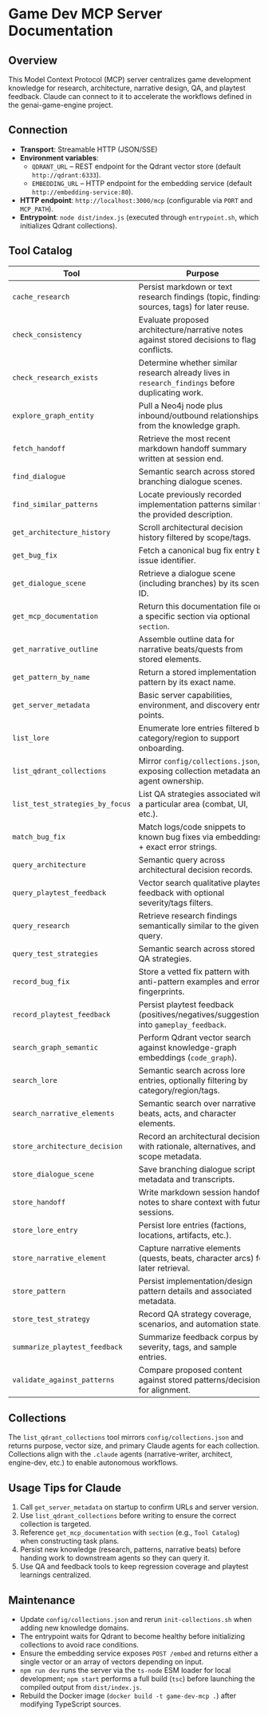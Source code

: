 # Game Dev MCP Server Documentation

## Overview
This Model Context Protocol (MCP) server centralizes game development knowledge for research, architecture, narrative design, QA, and playtest feedback. Claude can connect to it to accelerate the workflows defined in the genai-game-engine project.

## Connection
- **Transport**: Streamable HTTP (JSON/SSE)
- **Environment variables**:
  - `QDRANT_URL` – REST endpoint for the Qdrant vector store (default `http://qdrant:6333`).
  - `EMBEDDING_URL` – HTTP endpoint for the embedding service (default `http://embedding-service:80`).
- **HTTP endpoint**: `http://localhost:3000/mcp` (configurable via `PORT` and `MCP_PATH`).
- **Entrypoint**: `node dist/index.js` (executed through `entrypoint.sh`, which initializes Qdrant collections).

## Tool Catalog
| Tool | Purpose |
| --- | --- |
| `cache_research` | Persist markdown or text research findings (topic, findings, sources, tags) for later reuse. |
| `check_consistency` | Evaluate proposed architecture/narrative notes against stored decisions to flag conflicts. |
| `check_research_exists` | Determine whether similar research already lives in `research_findings` before duplicating work. |
| `explore_graph_entity` | Pull a Neo4j node plus inbound/outbound relationships from the knowledge graph. |
| `fetch_handoff` | Retrieve the most recent markdown handoff summary written at session end. |
| `find_dialogue` | Semantic search across stored branching dialogue scenes. |
| `find_similar_patterns` | Locate previously recorded implementation patterns similar to the provided description. |
| `get_architecture_history` | Scroll architectural decision history filtered by scope/tags. |
| `get_bug_fix` | Fetch a canonical bug fix entry by issue identifier. |
| `get_dialogue_scene` | Retrieve a dialogue scene (including branches) by its scene ID. |
| `get_mcp_documentation` | Return this documentation file or a specific section via optional `section`. |
| `get_narrative_outline` | Assemble outline data for narrative beats/quests from stored elements. |
| `get_pattern_by_name` | Return a stored implementation pattern by its exact name. |
| `get_server_metadata` | Basic server capabilities, environment, and discovery entry points. |
| `list_lore` | Enumerate lore entries filtered by category/region to support onboarding. |
| `list_qdrant_collections` | Mirror `config/collections.json`, exposing collection metadata and agent ownership. |
| `list_test_strategies_by_focus` | List QA strategies associated with a particular area (combat, UI, etc.). |
| `match_bug_fix` | Match logs/code snippets to known bug fixes via embeddings + exact error strings. |
| `query_architecture` | Semantic query across architectural decision records. |
| `query_playtest_feedback` | Vector search qualitative playtest feedback with optional severity/tags filters. |
| `query_research` | Retrieve research findings semantically similar to the given query. |
| `query_test_strategies` | Semantic search across stored QA strategies. |
| `record_bug_fix` | Store a vetted fix pattern with anti-pattern examples and error fingerprints. |
| `record_playtest_feedback` | Persist playtest feedback (positives/negatives/suggestions) into `gameplay_feedback`. |
| `search_graph_semantic` | Perform Qdrant vector search against knowledge-graph embeddings (`code_graph`). |
| `search_lore` | Semantic search across lore entries, optionally filtering by category/region/tags. |
| `search_narrative_elements` | Semantic search over narrative beats, acts, and character elements. |
| `store_architecture_decision` | Record an architectural decision with rationale, alternatives, and scope metadata. |
| `store_dialogue_scene` | Save branching dialogue script metadata and transcripts. |
| `store_handoff` | Write markdown session handoff notes to share context with future sessions. |
| `store_lore_entry` | Persist lore entries (factions, locations, artifacts, etc.). |
| `store_narrative_element` | Capture narrative elements (quests, beats, character arcs) for later retrieval. |
| `store_pattern` | Persist implementation/design pattern details and associated metadata. |
| `store_test_strategy` | Record QA strategy coverage, scenarios, and automation state. |
| `summarize_playtest_feedback` | Summarize feedback corpus by severity, tags, and sample entries. |
| `validate_against_patterns` | Compare proposed content against stored patterns/decisions for alignment. |

## Collections
The `list_qdrant_collections` tool mirrors `config/collections.json` and returns purpose, vector size, and primary Claude agents for each collection. Collections align with the `.claude` agents (narrative-writer, architect, engine-dev, etc.) to enable autonomous workflows.

## Usage Tips for Claude
1. Call `get_server_metadata` on startup to confirm URLs and server version.
2. Use `list_qdrant_collections` before writing to ensure the correct collection is targeted.
3. Reference `get_mcp_documentation` with `section` (e.g., `Tool Catalog`) when constructing task plans.
4. Persist new knowledge (research, patterns, narrative beats) before handing work to downstream agents so they can query it.
5. Use QA and feedback tools to keep regression coverage and playtest learnings centralized.

## Maintenance
- Update `config/collections.json` and rerun `init-collections.sh` when adding new knowledge domains.
- The entrypoint waits for Qdrant to become healthy before initializing collections to avoid race conditions.
- Ensure the embedding service exposes `POST /embed` and returns either a single vector or an array of vectors depending on input.
- `npm run dev` runs the server via the `ts-node` ESM loader for local development; `npm start` performs a full build (`tsc`) before launching the compiled output from `dist/index.js`.
- Rebuild the Docker image (`docker build -t game-dev-mcp .`) after modifying TypeScript sources.
